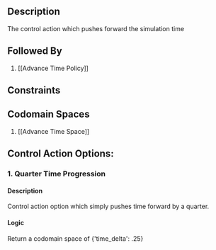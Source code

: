 ## Description

The control action which pushes forward the simulation time
## Followed By
1. [[Advance Time Policy]]

## Constraints
## Codomain Spaces
1. [[Advance Time Space]]

## Control Action Options:
### 1. Quarter Time Progression
#### Description
Control action option which simply pushes time forward by a quarter.
#### Logic
Return a codomain space of {'time_delta': .25}

